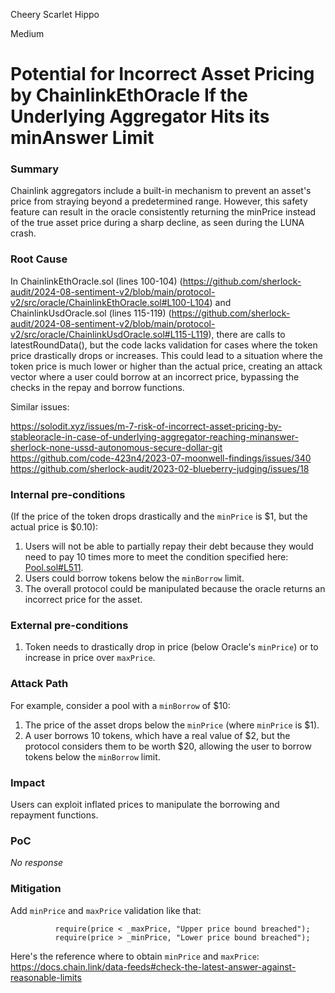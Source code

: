 Cheery Scarlet Hippo

Medium

# Potential for Incorrect Asset Pricing by ChainlinkEthOracle If the Underlying Aggregator Hits its minAnswer Limit

### Summary

Chainlink aggregators include a built-in mechanism to prevent an asset's price from straying beyond a predetermined range. However, this safety feature can result in the oracle consistently returning the minPrice instead of the true asset price during a sharp decline, as seen during the LUNA crash.


### Root Cause

In ChainlinkEthOracle.sol (lines 100-104) (https://github.com/sherlock-audit/2024-08-sentiment-v2/blob/main/protocol-v2/src/oracle/ChainlinkEthOracle.sol#L100-L104) and ChainlinkUsdOracle.sol (lines 115-119) (https://github.com/sherlock-audit/2024-08-sentiment-v2/blob/main/protocol-v2/src/oracle/ChainlinkUsdOracle.sol#L115-L119), there are calls to latestRoundData(), but the code lacks validation for cases where the token price drastically drops or increases. This could lead to a situation where the token price is much lower or higher than the actual price, creating an attack vector where a user could borrow at an incorrect price, bypassing the checks in the repay and borrow functions.

Similar issues:

https://solodit.xyz/issues/m-7-risk-of-incorrect-asset-pricing-by-stableoracle-in-case-of-underlying-aggregator-reaching-minanswer-sherlock-none-ussd-autonomous-secure-dollar-git
https://github.com/code-423n4/2023-07-moonwell-findings/issues/340
https://github.com/sherlock-audit/2023-02-blueberry-judging/issues/18

### Internal pre-conditions

(If the price of the token drops drastically and the `minPrice` is $1, but the actual price is $0.10):
1. Users will not be able to partially repay their debt because they would need to pay 10 times more to meet the condition specified here: [Pool.sol#L511](https://github.com/sherlock-audit/2024-08-sentiment-v2/blob/main/protocol-v2/src/Pool.sol#L511).
2. Users could borrow tokens below the `minBorrow` limit.
3. The overall protocol could be manipulated because the oracle returns an incorrect price for the asset.

### External pre-conditions

1. Token needs to drastically drop in price (below Oracle's `minPrice`) or to increase in price over `maxPrice`.

### Attack Path

For example, consider a pool with a `minBorrow` of $10:
1. The price of the asset drops below the `minPrice` (where `minPrice` is $1).
2. A user borrows 10 tokens, which have a real value of $2, but the protocol considers them to be worth $20, allowing the user to borrow tokens below the `minBorrow` limit.

### Impact

Users can exploit inflated prices to manipulate the borrowing and repayment functions.

### PoC

_No response_

### Mitigation

Add `minPrice` and `maxPrice` validation like that:
```solidity
          require(price < _maxPrice, "Upper price bound breached");
          require(price > _minPrice, "Lower price bound breached");
```
Here's the reference where to obtain `minPrice` and `maxPrice`:
https://docs.chain.link/data-feeds#check-the-latest-answer-against-reasonable-limits